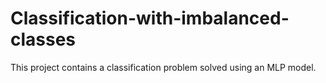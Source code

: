 # Classification-with-imbalanced-classes

This project contains a classification problem solved using an MLP model. 
